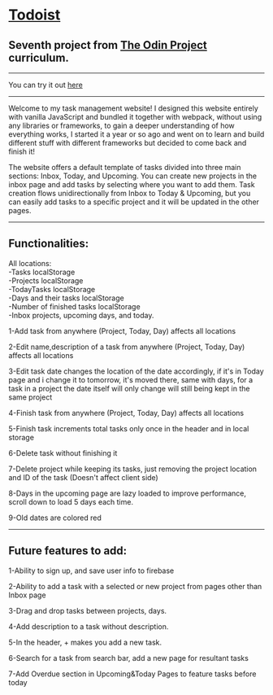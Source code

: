 # [Todoist](https://todoist.com/_next/static/images/video-preview-features@2x_583931dc1e609b5643d0dd3a9eeea58d.jpg)
## Seventh project from [The Odin Project]([https://www.theodinproject.com/lessons/node-path-javascript-restaurant-page](https://www.theodinproject.com/lessons/node-path-javascript-todo-list)) curriculum.

---

You can try it out [here](https://kareemgamal1.github.io/Todoist/)

---
Welcome to my task management website! I designed this website entirely with vanilla JavaScript and bundled it together with webpack, without using any libraries or frameworks, to gain a deeper understanding of how everything works, I started it a year or so ago and went on to learn and build different stuff with different frameworks but decided to come back and finish it!

The website offers a default template of tasks divided into three main sections: Inbox, Today, and Upcoming. You can create new projects in the inbox page and add tasks by selecting where you want to add them. Task creation flows unidirectionally from Inbox to Today & Upcoming, but you can easily add tasks to a specific project and it will be updated in the other pages.

---
## Functionalities:
All locations:<br />
 -Tasks localStorage <br />
 -Projects localStorage <br />
 -TodayTasks localStorage <br />
 -Days and their tasks localStorage<br />
 -Number of finished tasks localStorage<br />
 -Inbox projects, upcoming days, and today. <br />

1-Add task from anywhere (Project, Today, Day) affects all locations

2-Edit name,description of a task from anywhere (Project, Today, Day) affects all locations

3-Edit task date changes the location of the date accordingly, if it's in Today page and i change it to tomorrow, it's moved there, same with days, for a task in a project the date itself will only change will still being kept in the same project

4-Finish task from anywhere (Project, Today, Day) affects all locations

5-Finish task increments total tasks only once in the header and in local storage

6-Delete task without finishing it

7-Delete project while keeping its tasks, just removing the project location and ID of the task (Doesn't affect client side)

8-Days in the upcoming page are lazy loaded to improve performance, scroll down to load 5 days each time.

9-Old dates are colored red

---
## Future features to add:
1-Ability to sign up, and save user info to firebase <br />

2-Ability to add a task with a selected or new project from pages other than Inbox page <br />

3-Drag and drop tasks between projects, days. <br />

4-Add description to a task without description. <br />

5-In the header, + makes you add a new task. <br />

6-Search for a task from search bar, add a new page for resultant tasks <br />

7-Add Overdue section in Upcoming&Today Pages to feature tasks before today



